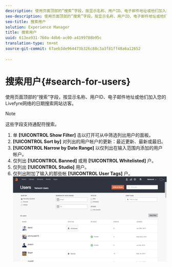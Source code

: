```yaml
---
description: 使用页面顶部的“搜索”字段，按显示名称、用户ID、电子邮件地址或他们加入您的Livefyre网络的日期搜索网站访客。
seo-description: 使用页面顶部的“搜索”字段，按显示名称、用户ID、电子邮件地址或他们加入您的Livefyre网络的日期搜索网站访客。
seo-title: 搜索用户
solution: Experience Manager
title: 搜索用户
uuid: 613ea931-760a-4db6-ac00-a4199708b95c
translation-type: tm+mt
source-git-commit: 67aeb3de964473b326c88c3a3f81ff48a6a12652

---
```



# 搜索用户{#search-for-users}

使用页面顶部的“搜索”字段，按显示名称、用户ID、电子邮件地址或他们加入您的Livefyre网络的日期搜索网站访客。

>[!NOTE]
>
>这些字段支持通配符搜索。

1. 单 **[!UICONTROL Show Filter]** 击以打开可从中筛选列出用户的面板。
1. **[!UICONTROL Sort by]** 对列出的用户帐户的更新：最近更新、最新或最旧。
1. **[!UICONTROL Narrow by Date Range]** 以仅列出在输入范围内添加的用户帐户。
1. 仅列出 **[!UICONTROL Banned]** 或用 **[!UICONTROL Whitelisted]** 户。
1. 仅列出 **[!UICONTROL Studio]** 用户。
1. 仅列出附加了输入的那些帐 **[!UICONTROL User Tags]** 户。 ![](assets/UsersFilter-1024x568.png)


